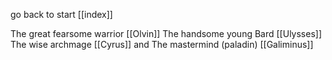go back to start [[index]]

The great fearsome warrior [[Olvin]]
The handsome young Bard [[Ulysses]]
The wise archmage [[Cyrus]]
and The mastermind (paladin) [[Galiminus]] 